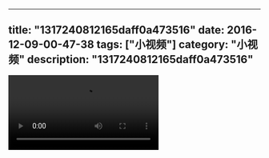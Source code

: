 
---
title: "1317240812165daff0a473516"
date: 2016-12-09-00-47-38
tags: ["小视频"]
category: "小视频"
description: "1317240812165daff0a473516"
---
<video src="http://ohtsqip0g.bkt.clouddn.com/1317240812165daff0a473516.mp4" controls="controls"></video>
